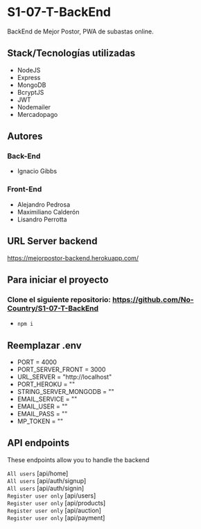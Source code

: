 # S1-07-T-BackEnd

BackEnd de Mejor Postor, PWA de subastas online.

## Stack/Tecnologías utilizadas

- NodeJS
- Express
- MongoDB
- BcryptJS
- JWT
- Nodemailer
- Mercadopago

## Autores

### Back-End

- Ignacio Gibbs

### Front-End

- Alejandro Pedrosa
- Maximiliano Calderón
- Lisandro Perrotta

## URL Server backend

https://mejorpostor-backend.herokuapp.com/

## Para iniciar el proyecto

### Clone el siguiente repositorio: https://github.com/No-Country/S1-07-T-BackEnd

- `npm i`

## Reemplazar .env

- PORT = 4000
- PORT_SERVER_FRONT = 3000
- URL_SERVER = "http://localhost"
- PORT_HEROKU = ""
- STRING_SERVER_MONGODB = ""
- EMAIL_SERVICE = ""
- EMAIL_USER = ""
- EMAIL_PASS = ""
- MP_TOKEN = ""

## API endpoints

These endpoints allow you to handle the backend

`All users` [api/home]<br>
`All users` [api/auth/signup]<br>
`All users` [api/auth/signin]<br>
`Register user only` [api/users] <br>
`Register user only` [api/products] <br>
`Register user only` [api/auction] <br>
`Register user only` [api/payment] <br>
